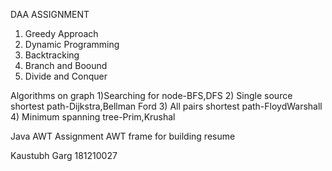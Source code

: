 DAA ASSIGNMENT
1) Greedy Approach
2) Dynamic Programming
3) Backtracking
4) Branch and Boound
5) Divide and Conquer

Algorithms on graph
1)Searching for node-BFS,DFS
2) Single source shortest path-Dijkstra,Bellman Ford
3) All pairs shortest path-FloydWarshall
4) Minimum spanning tree-Prim,Krushal

Java AWT Assignment
AWT frame for building resume


Kaustubh Garg
181210027
